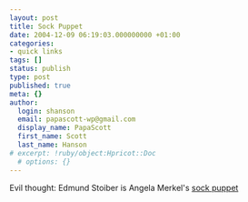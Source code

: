 ```yaml
---
layout: post
title: Sock Puppet
date: 2004-12-09 06:19:03.000000000 +01:00
categories:
- quick links
tags: []
status: publish
type: post
published: true
meta: {}
author:
  login: shanson
  email: papascott-wp@gmail.com
  display_name: PapaScott
  first_name: Scott
  last_name: Hanson
# excerpt: !ruby/object:Hpricot::Doc
  # options: {}
---
```

<p>Evil thought: Edmund Stoiber is Angela Merkel's <a title="Stoibers Auftritt: Dieses Land ist Ärmer und kälter geworden - Politik - SPIEGEL ONLINE" href="http://www.spiegel.de/politik/deutschland/0,1518,331359,00.html">sock puppet</a></p>
